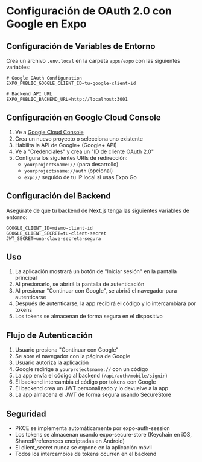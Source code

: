 # Configuración de OAuth 2.0 con Google en Expo

## Configuración de Variables de Entorno

Crea un archivo `.env.local` en la carpeta `apps/expo` con las siguientes variables:

```env
# Google OAuth Configuration
EXPO_PUBLIC_GOOGLE_CLIENT_ID=tu-google-client-id

# Backend API URL
EXPO_PUBLIC_BACKEND_URL=http://localhost:3001
```

## Configuración en Google Cloud Console

1. Ve a [Google Cloud Console](https://console.cloud.google.com/)
2. Crea un nuevo proyecto o selecciona uno existente
3. Habilita la API de Google+ (Google+ API)
4. Ve a "Credenciales" y crea un "ID de cliente OAuth 2.0"
5. Configura los siguientes URIs de redirección:
   - `yourprojectsname://` (para desarrollo)
   - `yourprojectsname://auth` (opcional)
   - `exp://` seguido de tu IP local si usas Expo Go

## Configuración del Backend

Asegúrate de que tu backend de Next.js tenga las siguientes variables de entorno:

```env
GOOGLE_CLIENT_ID=mismo-client-id
GOOGLE_CLIENT_SECRET=tu-client-secret
JWT_SECRET=una-clave-secreta-segura
```

## Uso

1. La aplicación mostrará un botón de "Iniciar sesión" en la pantalla principal
2. Al presionarlo, se abrirá la pantalla de autenticación
3. Al presionar "Continuar con Google", se abrirá el navegador para autenticarse
4. Después de autenticarse, la app recibirá el código y lo intercambiará por tokens
5. Los tokens se almacenan de forma segura en el dispositivo

## Flujo de Autenticación

1. Usuario presiona "Continuar con Google"
2. Se abre el navegador con la página de Google
3. Usuario autoriza la aplicación
4. Google redirige a `yourprojectsname://` con un código
5. La app envía el código al backend (`/api/auth/mobile/signin`)
6. El backend intercambia el código por tokens con Google
7. El backend crea un JWT personalizado y lo devuelve a la app
8. La app almacena el JWT de forma segura usando SecureStore

## Seguridad

- PKCE se implementa automáticamente por expo-auth-session
- Los tokens se almacenan usando expo-secure-store (Keychain en iOS, SharedPreferences encriptadas en Android)
- El client_secret nunca se expone en la aplicación móvil
- Todos los intercambios de tokens ocurren en el backend
